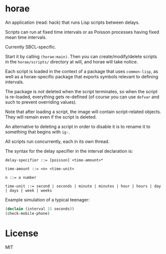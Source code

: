 # horae

An application (read: hack) that runs Lisp scripts between delays.

Scripts can run at fixed time intervals or as Poisson processes having
fixed mean time intervals.

Currently SBCL-specific.

Start it by calling `(horae:main)`.  Then you can create/modify/delete
scripts in the `horae/scripts/` directory at will, and horae will take
notice.

Each script is loaded in the context of a package that uses
`common-lisp`, as well as a horae-specific package that exports
symbols relevant to defining intervals.

The package is _not_ deleted when the script terminates, so when the
script is re-loaded, everything gets re-defined (of course you can use
`defvar` and such to prevent overriding values).

Note that after loading a script, the image will contain
script-related objects.  They will remain even if the script is
deleted.

An alternative to deleting a script in order to disable it is to
rename it to something that begins with `ig-`.

All scripts run concurrently, each in its own thread.

The syntax for the delay specifier in the interval declaration is:

```
delay-specifier ::= [poisson] <time-amount>*

time-amount ::= <n> <time-unit>

n ::= a number

time-unit ::= second | seconds | minute | minutes | hour | hours | day | days | week | weeks
```

Example simulation of a typical teenager:

```lisp
(declaim (interval 15 seconds))
(check-mobile-phone)
```

# License

MIT
